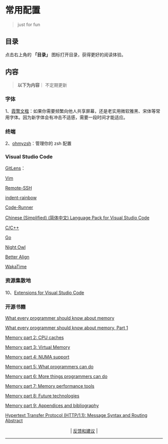 
# 常用配置
> just for fun


## 目录

点击右上角的 **「目录」** 图标打开目录，获得更好的阅读体验。


## 内容
> **以下为内容**｜ 不定期更新

###  字体    
1、[霞鹜文楷](https://github.com/lxgw/LxgwWenKai)：如果你需要频繁向他人共享屏幕，还是老实用微软雅黑、宋体等常用字体。因为新字体会有冲击不适感，需要一段时间才能适应。


###  终端
2、[ohmyzsh](https://github.com/ohmyzsh/ohmyzsh)：管理你的 zsh 配置



###  Visual Studio Code 


[GitLens](https://marketplace.visualstudio.com/items?itemName=eamodio.gitlens)：

[Vim](https://marketplace.visualstudio.com/items?itemName=vscodevim.vim)


[Remote-SSH](https://marketplace.visualstudio.com/items?itemName=ms-vscode-remote.remote-ssh)

[indent-rainbow](https://marketplace.visualstudio.com/items?itemName=oderwat.indent-rainbow)


[Code-Runner](https://marketplace.visualstudio.com/items?itemName=formulahendry.code-runner)


[Chinese (Simplified) (简体中文) Language Pack for Visual Studio Code](https://marketplace.visualstudio.com/items?itemName=MS-CEINTL.vscode-language-pack-zh-hans)


[C/C++](https://marketplace.visualstudio.com/items?itemName=ms-vscode.cpptools)

[Go](https://marketplace.visualstudio.com/items?itemName=golang.Go)


[Night Owl](https://marketplace.visualstudio.com/items?itemName=sdras.night-owl)

[Better Align](https://marketplace.visualstudio.com/items?itemName=Chouzz.vscode-better-align)

[WakaTime](https://marketplace.visualstudio.com/items?itemName=WakaTime.vscode-wakatime)

### 资源集散地


10、[Extensions for Visual Studio Code](https://marketplace.visualstudio.com/search?target=VSCode&category=All%20categories&sortBy=Installs)



   <!-- 
   
   -->

### 开源书籍

[What every programmer should know about memory](https://lwn.net/Articles/259710/)

[What every programmer should know about memory, Part 1](https://lwn.net/Articles/250967/)

[Memory part 2: CPU caches](https://lwn.net/Articles/252125/)

[Memory part 3: Virtual Memory](https://lwn.net/Articles/253361/)

[Memory part 4: NUMA support](https://lwn.net/Articles/254445/)

[Memory part 5: What programmers can do](https://lwn.net/Articles/255364/)

[Memory part 6: More things programmers can do](https://lwn.net/Articles/256433/)

[Memory part 7: Memory performance tools](https://lwn.net/Articles/257209/)

[Memory part 8: Future technologies](https://lwn.net/Articles/258154/)

[Memory part 9: Appendices and bibliography](https://lwn.net/Articles/258188/)





[Hypertext Transfer Protocol (HTTP/1.1): Message Syntax and Routing Abstract](https://www.rfc-editor.org/rfc/rfc7230.html)



<p align="center">
    <!--
     <a href="https://github.com/521xueweihan/HelloGitHub/blob/master/content/HelloGitHub98.md">『上一期』</a> 
    -->
   | <a href='https://github.com/yangxuyu/Note/issues'>反馈和建议</a> |
    <!--
    <a href="https://github.com/521xueweihan/HelloGitHub/blob/master/content/HelloGitHub100.md">『下一期』</a>
    -->


</p>

---
